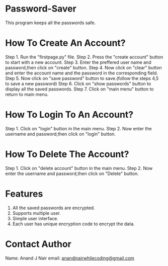 # Password-Saver
This program keeps all the passwords safe.
# How To Create An Account?
Step 1. Run the "firstpage.py" file.
Step 2. Press the "create account" button to start with a new account.
Step 3. Enter the preffered user name and password,then click on "create" button.
Step 4. Now click on "clear" button and enter the account name and the password in the corresponding field.
Step 5. Now click on "save password" button to save.(follow the steps 4,5 to save a new password)
Step 6. Click on "show passwords" button to display all the saved passwords.
Step 7. Click on "main menu" button to return to main menu.

# How To Login To An Account?
Step 1. Click on "login" button in the main menu.
Step 2. Now enter the username and password,then click on "login" button.

# How To Delete The Account?
Step 1. Click on "delete account" button in the main menu.
Step 2. Now enter the username and password,then click on "Delete" button.

# Features
1. All the saved passwords are encrypted.
2. Supports multiple user.
3. Simple user interface.
4. Each user has unique encryption code to encrypt the data.

# Contact Author
Name: Anand J Nair
email: anandjnairwhilecoding@gmail.com
